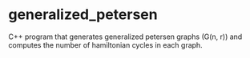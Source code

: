 # generalized_petersen
C++ program that generates generalized petersen graphs (G(n, r)) and computes the number of hamiltonian cycles in each graph.
